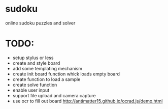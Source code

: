 sudoku
======

online sudoku puzzles and solver

TODO:
======
* setup stylus or less
* create and style board
* add some templating mechanism
* create init board function whick loads empty board
* create function to load a sample
* create solve function
* enable user input
* support file upload and camera capture
* use ocr to fill out board http://antimatter15.github.io/ocrad.js/demo.html
